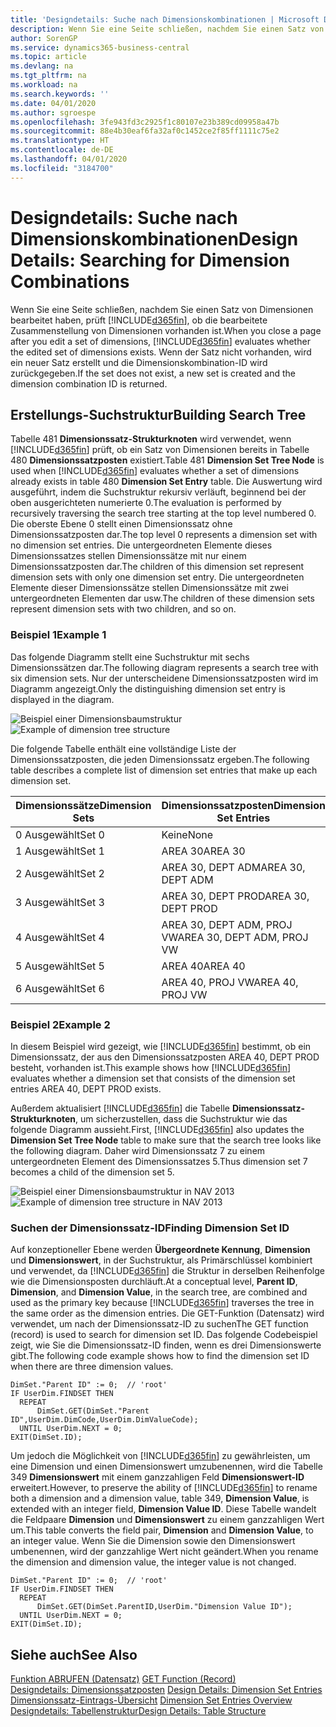 ```yaml
---
title: 'Designdetails: Suche nach Dimensionskombinationen | Microsoft Docs'
description: Wenn Sie eine Seite schließen, nachdem Sie einen Satz von Dimensionen bearbeitet haben, prüft Business Central, ob die bearbeitete Zusammenstellung von Dimensionen vorhanden ist. Wenn der Satz nicht vorhanden, wird ein neuer Satz erstellt und die Dimensionskombination-ID wird zurückgegeben.
author: SorenGP
ms.service: dynamics365-business-central
ms.topic: article
ms.devlang: na
ms.tgt_pltfrm: na
ms.workload: na
ms.search.keywords: ''
ms.date: 04/01/2020
ms.author: sgroespe
ms.openlocfilehash: 3fe943fd3c2925f1c80107e23b389cd09958a47b
ms.sourcegitcommit: 88e4b30eaf6fa32af0c1452ce2f85ff1111c75e2
ms.translationtype: HT
ms.contentlocale: de-DE
ms.lasthandoff: 04/01/2020
ms.locfileid: "3184700"
---
```

# <a name="design-details-searching-for-dimension-combinations"></a><span data-ttu-id="72139-104">Designdetails: Suche nach Dimensionskombinationen</span><span class="sxs-lookup"><span data-stu-id="72139-104">Design Details: Searching for Dimension Combinations</span></span>
<span data-ttu-id="72139-105">Wenn Sie eine Seite schließen, nachdem Sie einen Satz von Dimensionen bearbeitet haben, prüft [!INCLUDE[d365fin](includes/d365fin_md.md)], ob die bearbeitete Zusammenstellung von Dimensionen vorhanden ist.</span><span class="sxs-lookup"><span data-stu-id="72139-105">When you close a page after you edit a set of dimensions, [!INCLUDE[d365fin](includes/d365fin_md.md)] evaluates whether the edited set of dimensions exists.</span></span> <span data-ttu-id="72139-106">Wenn der Satz nicht vorhanden, wird ein neuer Satz erstellt und die Dimensionskombination-ID wird zurückgegeben.</span><span class="sxs-lookup"><span data-stu-id="72139-106">If the set does not exist, a new set is created and the dimension combination ID is returned.</span></span>  

## <a name="building-search-tree"></a><span data-ttu-id="72139-107">Erstellungs-Suchstruktur</span><span class="sxs-lookup"><span data-stu-id="72139-107">Building Search Tree</span></span>  
 <span data-ttu-id="72139-108">Tabelle 481 **Dimensionssatz-Strukturknoten** wird verwendet, wenn [!INCLUDE[d365fin](includes/d365fin_md.md)] prüft, ob ein Satz von Dimensionen bereits in Tabelle 480 **Dimensionssatzposten** existiert.</span><span class="sxs-lookup"><span data-stu-id="72139-108">Table 481 **Dimension Set Tree Node** is used when [!INCLUDE[d365fin](includes/d365fin_md.md)] evaluates whether a set of dimensions already exists in table 480 **Dimension Set Entry** table.</span></span> <span data-ttu-id="72139-109">Die Auswertung wird ausgeführt, indem die Suchstruktur rekursiv verläuft, beginnend bei der oben ausgerichteten numerierte 0.</span><span class="sxs-lookup"><span data-stu-id="72139-109">The evaluation is performed by recursively traversing the search tree starting at the top level numbered 0.</span></span> <span data-ttu-id="72139-110">Die oberste Ebene 0 stellt einen Dimensionssatz ohne Dimensionssatzposten dar.</span><span class="sxs-lookup"><span data-stu-id="72139-110">The top level 0 represents a dimension set with no dimension set entries.</span></span> <span data-ttu-id="72139-111">Die untergeordneten Elemente dieses Dimensionssatzes stellen Dimensionssätze mit nur einem Dimensionssatzposten dar.</span><span class="sxs-lookup"><span data-stu-id="72139-111">The children of this dimension set represent dimension sets with only one dimension set entry.</span></span> <span data-ttu-id="72139-112">Die untergeordneten Elemente dieser Dimensionssätze stellen Dimensionssätze mit zwei untergeordneten Elementen dar usw.</span><span class="sxs-lookup"><span data-stu-id="72139-112">The children of these dimension sets represent dimension sets with two children, and so on.</span></span>  

### <a name="example-1"></a><span data-ttu-id="72139-113">Beispiel 1</span><span class="sxs-lookup"><span data-stu-id="72139-113">Example 1</span></span>  
 <span data-ttu-id="72139-114">Das folgende Diagramm stellt eine Suchstruktur mit sechs Dimensionssätzen dar.</span><span class="sxs-lookup"><span data-stu-id="72139-114">The following diagram represents a search tree with six dimension sets.</span></span> <span data-ttu-id="72139-115">Nur der unterscheidene Dimensionssatzposten wird im Diagramm angezeigt.</span><span class="sxs-lookup"><span data-stu-id="72139-115">Only the distinguishing dimension set entry is displayed in the diagram.</span></span>  

 <span data-ttu-id="72139-116">![Beispiel einer Dimensionsbaumstruktur](media/nav2013_dimension_tree.png "Beispiel einer Dimensionsbaumstruktur")</span><span class="sxs-lookup"><span data-stu-id="72139-116">![Example of dimension tree structure](media/nav2013_dimension_tree.png "Example of dimension tree structure")</span></span>  

 <span data-ttu-id="72139-117">Die folgende Tabelle enthält eine vollständige Liste der Dimensionssatzposten, die jeden Dimensionssatz ergeben.</span><span class="sxs-lookup"><span data-stu-id="72139-117">The following table describes a complete list of dimension set entries that make up each dimension set.</span></span>  

|<span data-ttu-id="72139-118">Dimensionssätze</span><span class="sxs-lookup"><span data-stu-id="72139-118">Dimension Sets</span></span>|<span data-ttu-id="72139-119">Dimensionssatzposten</span><span class="sxs-lookup"><span data-stu-id="72139-119">Dimension Set Entries</span></span>|  
|--------------------|---------------------------|  
|<span data-ttu-id="72139-120">0 Ausgewählt</span><span class="sxs-lookup"><span data-stu-id="72139-120">Set 0</span></span>|<span data-ttu-id="72139-121">Keine</span><span class="sxs-lookup"><span data-stu-id="72139-121">None</span></span>|  
|<span data-ttu-id="72139-122">1 Ausgewählt</span><span class="sxs-lookup"><span data-stu-id="72139-122">Set 1</span></span>|<span data-ttu-id="72139-123">AREA 30</span><span class="sxs-lookup"><span data-stu-id="72139-123">AREA 30</span></span>|  
|<span data-ttu-id="72139-124">2 Ausgewählt</span><span class="sxs-lookup"><span data-stu-id="72139-124">Set 2</span></span>|<span data-ttu-id="72139-125">AREA 30, DEPT ADM</span><span class="sxs-lookup"><span data-stu-id="72139-125">AREA 30, DEPT ADM</span></span>|  
|<span data-ttu-id="72139-126">3 Ausgewählt</span><span class="sxs-lookup"><span data-stu-id="72139-126">Set 3</span></span>|<span data-ttu-id="72139-127">AREA 30, DEPT PROD</span><span class="sxs-lookup"><span data-stu-id="72139-127">AREA 30, DEPT PROD</span></span>|  
|<span data-ttu-id="72139-128">4 Ausgewählt</span><span class="sxs-lookup"><span data-stu-id="72139-128">Set 4</span></span>|<span data-ttu-id="72139-129">AREA 30, DEPT ADM, PROJ VW</span><span class="sxs-lookup"><span data-stu-id="72139-129">AREA 30, DEPT ADM, PROJ VW</span></span>|  
|<span data-ttu-id="72139-130">5 Ausgewählt</span><span class="sxs-lookup"><span data-stu-id="72139-130">Set 5</span></span>|<span data-ttu-id="72139-131">AREA 40</span><span class="sxs-lookup"><span data-stu-id="72139-131">AREA 40</span></span>|  
|<span data-ttu-id="72139-132">6 Ausgewählt</span><span class="sxs-lookup"><span data-stu-id="72139-132">Set 6</span></span>|<span data-ttu-id="72139-133">AREA 40, PROJ VW</span><span class="sxs-lookup"><span data-stu-id="72139-133">AREA 40, PROJ VW</span></span>|  

### <a name="example-2"></a><span data-ttu-id="72139-134">Beispiel 2</span><span class="sxs-lookup"><span data-stu-id="72139-134">Example 2</span></span>  
 <span data-ttu-id="72139-135">In diesem Beispiel wird gezeigt, wie [!INCLUDE[d365fin](includes/d365fin_md.md)] bestimmt, ob ein Dimensionssatz, der aus den Dimensionssatzposten AREA 40, DEPT PROD besteht, vorhanden ist.</span><span class="sxs-lookup"><span data-stu-id="72139-135">This example shows how [!INCLUDE[d365fin](includes/d365fin_md.md)] evaluates whether a dimension set that consists of the dimension set entries AREA 40, DEPT PROD exists.</span></span>  

 <span data-ttu-id="72139-136">Außerdem aktualisiert [!INCLUDE[d365fin](includes/d365fin_md.md)] die Tabelle **Dimensionssatz-Strukturknoten**, um sicherzustellen, dass die Suchstruktur wie das folgende Diagramm aussieht.</span><span class="sxs-lookup"><span data-stu-id="72139-136">First, [!INCLUDE[d365fin](includes/d365fin_md.md)] also updates the **Dimension Set Tree Node** table to make sure that the search tree looks like the following diagram.</span></span> <span data-ttu-id="72139-137">Daher wird Dimensionssatz 7 zu einem untergeordneten Element des Dimensionssatzes 5.</span><span class="sxs-lookup"><span data-stu-id="72139-137">Thus dimension set 7 becomes a child of the dimension set 5.</span></span>  

 <span data-ttu-id="72139-138">![Beispiel einer Dimensionsbaumstruktur in NAV 2013](media/nav2013_dimension_tree_example2.png "Beispiel einer Dimensionsbaumstruktur in NAV 2013")</span><span class="sxs-lookup"><span data-stu-id="72139-138">![Example of dimension tree structure in NAV 2013](media/nav2013_dimension_tree_example2.png "Example of dimension tree structure in NAV 2013")</span></span>  

### <a name="finding-dimension-set-id"></a><span data-ttu-id="72139-139">Suchen der Dimensionssatz-ID</span><span class="sxs-lookup"><span data-stu-id="72139-139">Finding Dimension Set ID</span></span>  
 <span data-ttu-id="72139-140">Auf konzeptioneller Ebene werden **Übergeordnete Kennung**, **Dimension** und **Dimensionswert**, in der Suchstruktur, als Primärschlüssel kombiniert und verwendet, da [!INCLUDE[d365fin](includes/d365fin_md.md)] die Struktur in derselben Reihenfolge wie die Dimensionsposten durchläuft.</span><span class="sxs-lookup"><span data-stu-id="72139-140">At a conceptual level, **Parent ID**, **Dimension**, and **Dimension Value**, in the search tree, are combined and used as the primary key because [!INCLUDE[d365fin](includes/d365fin_md.md)] traverses the tree in the same order as the dimension entries.</span></span> <span data-ttu-id="72139-141">Die GET-Funktion (Datensatz) wird verwendet, um nach der Dimensionssatz-ID zu suchen</span><span class="sxs-lookup"><span data-stu-id="72139-141">The GET function (record) is used to search for dimension set ID.</span></span> <span data-ttu-id="72139-142">Das folgende Codebeispiel zeigt, wie Sie die Dimensionssatz-ID finden, wenn es drei Dimensionswerte gibt.</span><span class="sxs-lookup"><span data-stu-id="72139-142">The following code example shows how to find the dimension set ID when there are three dimension values.</span></span>  

```  
DimSet."Parent ID" := 0;  // 'root'  
IF UserDim.FINDSET THEN  
  REPEAT  
      DimSet.GET(DimSet."Parent ID",UserDim.DimCode,UserDim.DimValueCode);  
  UNTIL UserDim.NEXT = 0;  
EXIT(DimSet.ID);  

```  

<span data-ttu-id="72139-143">Um jedoch die Möglichkeit von [!INCLUDE[d365fin](includes/d365fin_md.md)] zu gewährleisten, um eine Dimension und einen Dimensionswert umzubenennen, wird die Tabelle 349 **Dimensionswert** mit einem ganzzahligen Feld **Dimensionswert-ID** erweitert.</span><span class="sxs-lookup"><span data-stu-id="72139-143">However, to preserve the ability of [!INCLUDE[d365fin](includes/d365fin_md.md)] to rename both a dimension and a dimension value, table 349, **Dimension Value**, is extended with an integer field, **Dimension Value ID**.</span></span> <span data-ttu-id="72139-144">Diese Tabelle wandelt die Feldpaare **Dimension** und **Dimensionswert** zu einem ganzzahligen Wert um.</span><span class="sxs-lookup"><span data-stu-id="72139-144">This table converts the field pair, **Dimension** and **Dimension Value**, to an integer value.</span></span> <span data-ttu-id="72139-145">Wenn Sie die Dimension sowie den Dimensionswert umbenennen, wird der ganzzahlige Wert nicht geändert.</span><span class="sxs-lookup"><span data-stu-id="72139-145">When you rename the dimension and dimension value, the integer value is not changed.</span></span>  

```  
DimSet."Parent ID" := 0;  // 'root'  
IF UserDim.FINDSET THEN  
  REPEAT  
      DimSet.GET(DimSet.ParentID,UserDim."Dimension Value ID");  
  UNTIL UserDim.NEXT = 0;  
EXIT(DimSet.ID);  

```  

## <a name="see-also"></a><span data-ttu-id="72139-146">Siehe auch</span><span class="sxs-lookup"><span data-stu-id="72139-146">See Also</span></span>  
 <span data-ttu-id="72139-147">[Funktion ABRUFEN (Datensatz)](/dynamics-nav/GET-Function--Record-)  </span><span class="sxs-lookup"><span data-stu-id="72139-147">[GET Function (Record)](/dynamics-nav/GET-Function--Record-)  </span></span>  
 <span data-ttu-id="72139-148">[Designdetails: Dimensionssatzposten](design-details-dimension-set-entries.md) </span><span class="sxs-lookup"><span data-stu-id="72139-148">[Design Details: Dimension Set Entries](design-details-dimension-set-entries.md) </span></span>  
 <span data-ttu-id="72139-149">[Dimensionssatz-Eintrags-Übersicht](design-details-dimension-set-entries-overview.md) </span><span class="sxs-lookup"><span data-stu-id="72139-149">[Dimension Set Entries Overview](design-details-dimension-set-entries-overview.md) </span></span>  
 [<span data-ttu-id="72139-150">Designdetails: Tabellenstruktur</span><span class="sxs-lookup"><span data-stu-id="72139-150">Design Details: Table Structure</span></span>](design-details-table-structure.md)   
 
